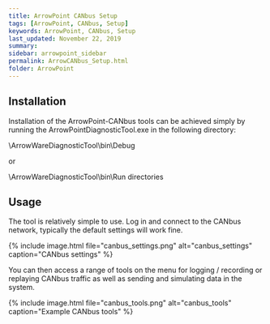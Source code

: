 ```yaml
---
title: ArrowPoint CANbus Setup
tags: [ArrowPoint, CANbus, Setup]
keywords: ArrowPoint, CANbus, Setup
last_updated: November 22, 2019
summary: 
sidebar: arrowpoint_sidebar
permalink: ArrowCANbus_Setup.html
folder: ArrowPoint
---
```

## Installation
Installation of the ArrowPoint-CANbus tools can be achieved simply by running the ArrowPointDiagnosticTool.exe in the following directory: 

\ArrowWareDiagnosticTool\bin\Debug 

or 

\ArrowWareDiagnosticTool\bin\Run directories

## Usage
The tool is relatively simple to use. Log in and connect to the CANbus network, typically the default settings will work fine.

{% include image.html file="canbus_settings.png" alt="canbus_settings" caption="CANbus settings" %}


You can then access a range of tools on the menu for logging / recording or replaying CANbus traffic as well as sending and simulating data in the system.

{% include image.html file="canbus_tools.png" alt="canbus_tools" caption="Example CANbus tools" %}